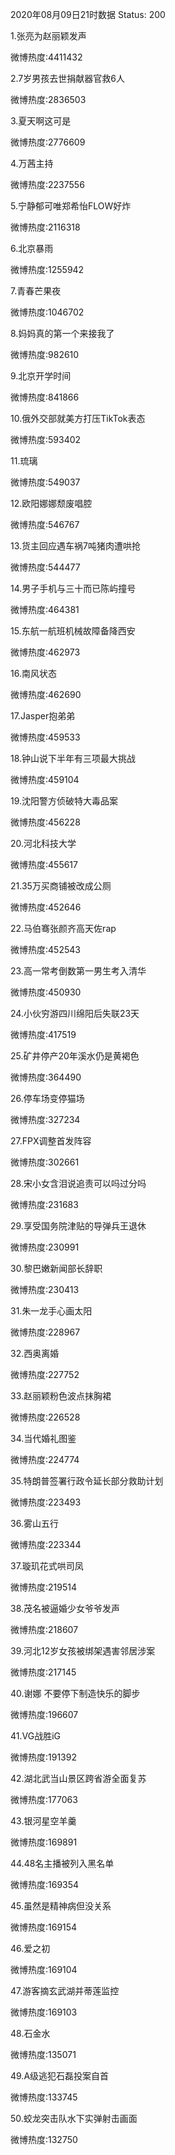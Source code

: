 2020年08月09日21时数据
Status: 200

1.张亮为赵丽颖发声

微博热度:4411432

2.7岁男孩去世捐献器官救6人

微博热度:2836503

3.夏天啊这可是

微博热度:2776609

4.万茜主持

微博热度:2237556

5.宁静郁可唯郑希怡FLOW好炸

微博热度:2116318

6.北京暴雨

微博热度:1255942

7.青春芒果夜

微博热度:1046702

8.妈妈真的第一个来接我了

微博热度:982610

9.北京开学时间

微博热度:841866

10.俄外交部就美方打压TikTok表态

微博热度:593402

11.琉璃

微博热度:549037

12.欧阳娜娜颓废唱腔

微博热度:546767

13.货主回应遇车祸7吨猪肉遭哄抢

微博热度:544477

14.男子手机与三十而已陈屿撞号

微博热度:464381

15.东航一航班机械故障备降西安

微博热度:462973

16.南风状态

微博热度:462690

17.Jasper抱弟弟

微博热度:459533

18.钟山说下半年有三项最大挑战

微博热度:459104

19.沈阳警方侦破特大毒品案

微博热度:456228

20.河北科技大学

微博热度:455617

21.35万买商铺被改成公厕

微博热度:452646

22.马伯骞张颜齐高天佐rap

微博热度:452543

23.高一常考倒数第一男生考入清华

微博热度:450930

24.小伙穷游四川绵阳后失联23天

微博热度:417519

25.矿井停产20年溪水仍是黄褐色

微博热度:364490

26.停车场变停猫场

微博热度:327234

27.FPX调整首发阵容

微博热度:302661

28.宋小女含泪说追责可以吗过分吗

微博热度:231683

29.享受国务院津贴的导弹兵王退休

微博热度:230991

30.黎巴嫩新闻部长辞职

微博热度:230413

31.朱一龙手心画太阳

微博热度:228967

32.西奥离婚

微博热度:227752

33.赵丽颖粉色波点抹胸裙

微博热度:226528

34.当代婚礼图鉴

微博热度:224774

35.特朗普签署行政令延长部分救助计划

微博热度:223493

36.雾山五行

微博热度:223344

37.璇玑花式哄司凤

微博热度:219514

38.茂名被逼婚少女爷爷发声

微博热度:218607

39.河北12岁女孩被绑架遇害邻居涉案

微博热度:217145

40.谢娜 不要停下制造快乐的脚步

微博热度:196607

41.VG战胜iG

微博热度:191392

42.湖北武当山景区跨省游全面复苏

微博热度:177063

43.银河星空羊羹

微博热度:169891

44.48名主播被列入黑名单

微博热度:169354

45.虽然是精神病但没关系

微博热度:169154

46.爱之初

微博热度:169104

47.游客摘玄武湖并蒂莲监控

微博热度:169103

48.石金水

微博热度:135071

49.A级逃犯石磊投案自首

微博热度:133745

50.蛟龙突击队水下实弹射击画面

微博热度:132750

